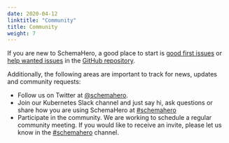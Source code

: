 ```yaml
---
date: 2020-04-12
linktitle: "Community"
title: Community
weight: 7
---
```


If you are new to SchemaHero, a good place to start is [good first issues](https://github.com/schemahero/schemahero/issues?q=is%3Aopen+is%3Aissue+label%3A%22Good+first+issue%22) or [help wanted issues](https://github.com/schemahero/schemahero/issues?q=is%3Aopen+is%3Aissue+label%3A%22Help+wanted%22) in the [GitHub repository](https://github.com/schemahero/schemahero).

Additionally, the following areas are important to track for news, updates and community requests:

- Follow us on Twitter at [@schemahero](https://twitter.com/schemahero).
- Join our Kubernetes Slack channel and just say hi, ask questions or share how you are using SchemaHero at [#schemahero](https://kubernetes.slack.com/messages/schemahero)
- Participate in the community. We are working to schedule a regular community meeting. 
If you would like to receive an invite, please let us know in the [#schemahero](https://kubernetes.slack.com/messages/schemahero) channel.
